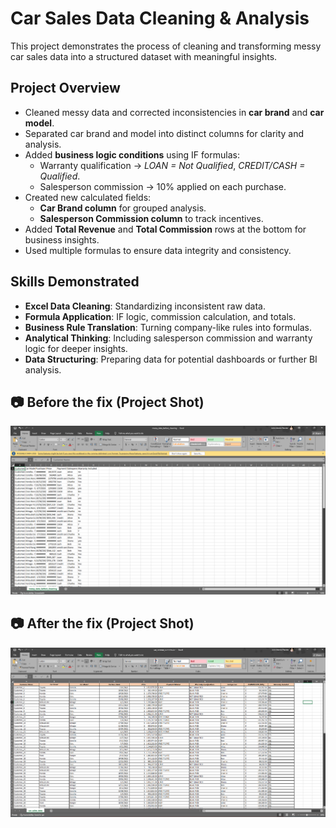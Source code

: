 # Car Sales Data Cleaning & Analysis  

This project demonstrates the process of cleaning and transforming messy car sales data into a structured dataset with meaningful insights.  

## Project Overview  
- Cleaned messy data and corrected inconsistencies in **car brand** and **car model**.  
- Separated car brand and model into distinct columns for clarity and analysis.  
- Added **business logic conditions** using IF formulas:  
  - Warranty qualification → *LOAN = Not Qualified*, *CREDIT/CASH = Qualified*.  
  - Salesperson commission → 10% applied on each purchase.  
- Created new calculated fields:  
  - **Car Brand column** for grouped analysis.  
  - **Salesperson Commission column** to track incentives.  
- Added **Total Revenue** and **Total Commission** rows at the bottom for business insights.  
- Used multiple formulas to ensure data integrity and consistency.  

## Skills Demonstrated  
- **Excel Data Cleaning**: Standardizing inconsistent raw data.  
- **Formula Application**: IF logic, commission calculation, and totals.  
- **Business Rule Translation**: Turning company-like rules into formulas.  
- **Analytical Thinking**: Including salesperson commission and warranty logic for deeper insights.  
- **Data Structuring**: Preparing data for potential dashboards or further BI analysis.  

## 📷 Before the fix (Project Shot) 
![Car Sales Data](car_sales_revenue2.png)

## 📷 After the fix (Project Shot) 
![Car Sales Data](car_sales_revenue.png)

